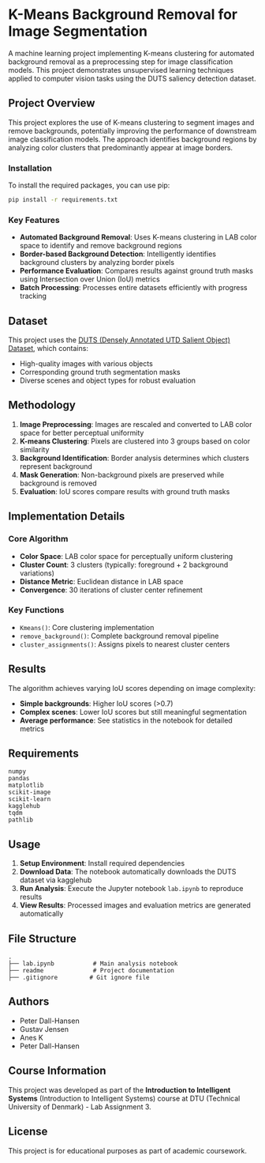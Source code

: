 # K-Means Background Removal for Image Segmentation

A machine learning project implementing K-means clustering for automated background removal as a preprocessing step for image classification models. This project demonstrates unsupervised learning techniques applied to computer vision tasks using the DUTS saliency detection dataset.

## Project Overview

This project explores the use of K-means clustering to segment images and remove backgrounds, potentially improving the performance of downstream image classification models. The approach identifies background regions by analyzing color clusters that predominantly appear at image borders.

### Installation

To install the required packages, you can use pip:

```bash
pip install -r requirements.txt
```

### Key Features

- **Automated Background Removal**: Uses K-means clustering in LAB color space to identify and remove background regions
- **Border-based Background Detection**: Intelligently identifies background clusters by analyzing border pixels
- **Performance Evaluation**: Compares results against ground truth masks using Intersection over Union (IoU) metrics
- **Batch Processing**: Processes entire datasets efficiently with progress tracking

## Dataset

This project uses the [DUTS (Densely Annotated UTD Salient Object) Dataset](https://kaggle.com/datasets/balraj98/duts-saliency-detection-dataset), which contains:

- High-quality images with various objects
- Corresponding ground truth segmentation masks
- Diverse scenes and object types for robust evaluation

## Methodology

1. **Image Preprocessing**: Images are rescaled and converted to LAB color space for better perceptual uniformity
2. **K-means Clustering**: Pixels are clustered into 3 groups based on color similarity
3. **Background Identification**: Border analysis determines which clusters represent background
4. **Mask Generation**: Non-background pixels are preserved while background is removed
5. **Evaluation**: IoU scores compare results with ground truth masks

## Implementation Details

### Core Algorithm

- **Color Space**: LAB color space for perceptually uniform clustering
- **Cluster Count**: 3 clusters (typically: foreground + 2 background variations)
- **Distance Metric**: Euclidean distance in LAB space
- **Convergence**: 30 iterations of cluster center refinement

### Key Functions

- `Kmeans()`: Core clustering implementation
- `remove_background()`: Complete background removal pipeline
- `cluster_assignments()`: Assigns pixels to nearest cluster centers

## Results

The algorithm achieves varying IoU scores depending on image complexity:

- **Simple backgrounds**: Higher IoU scores (>0.7)
- **Complex scenes**: Lower IoU scores but still meaningful segmentation
- **Average performance**: See statistics in the notebook for detailed metrics

## Requirements

```
numpy
pandas
matplotlib
scikit-image
scikit-learn
kagglehub
tqdm
pathlib
```

## Usage

1. **Setup Environment**: Install required dependencies
2. **Download Data**: The notebook automatically downloads the DUTS dataset via kagglehub
3. **Run Analysis**: Execute the Jupyter notebook `lab.ipynb` to reproduce results
4. **View Results**: Processed images and evaluation metrics are generated automatically

## File Structure

```
.
├── lab.ipynb           # Main analysis notebook
├── readme              # Project documentation
├── .gitignore         # Git ignore file
```

## Authors

- Peter Dall-Hansen
- Gustav Jensen
- Anes K
- Peter Dall-Hansen

## Course Information

This project was developed as part of the **Introduction to Intelligent Systems** (Introduction to Intelligent Systems) course at DTU (Technical University of Denmark) - Lab Assignment 3.

## License

This project is for educational purposes as part of academic coursework.
